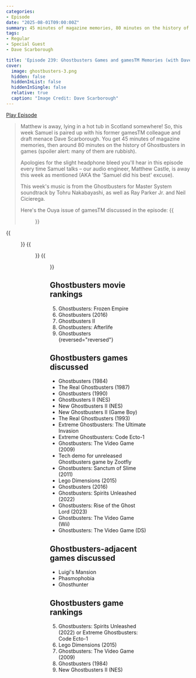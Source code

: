 ```yaml
---
categories:
- Episode
date: "2025-08-01T09:00:00Z"
summary: 45 minutes of magazine memories, 80 minutes on the history of Ghostbusters in games (many of them are rubbish)
tags:
- Regular
- Special Guest
- Dave Scarborough

title: 'Episode 239: Ghostbusters Games and gamesTM Memories (with Dave Scarborough)'
cover: 
  image: ghostbusters-3.png
  hidden: false
  hiddenInList: false
  hiddenInSingle: false
  relative: true
  caption: "Image Credit: Dave Scarborough" 
---
```


[Play Episode](https://www.patreon.com/posts/episode-239-and-135246666)
> Matthew is away, lying in a hot tub in Scotland somewhere! So, this week Samuel is paired up with his former gamesTM colleague and draft menace Dave Scarborough. You get 45 minutes of magazine memories, then around 80 minutes on the history of Ghostbusters in games (spoiler alert: many of them are rubbish).
>
> Apologies for the slight headphone bleed you'll hear in this episode every time Samuel talks – our audio engineer, Matthew Castle, is away this week as mentioned (AKA the 'Samuel did his best' excuse).
>
> This week's music is from the Ghostbusters for Master System soundtrack by Tohru Nakabayashi, as well as Ray Parker Jr. and Neil Cicierega.
>
> Here's the Ouya issue of gamesTM discussed in the episode:
> {{<figure 
    src="ouya.png" 
    alt="Ouya">}}

{{<figure 
  src="ghostbusters-1.png" 
  caption="Image Credit: Dave Scarborough" 
  alt="Ghostbusters">}}
{{<figure 
  src="ghostbusters-2.png" 
  caption="Image Credit: Dave Scarborough" 
  alt="Ghostbusters">}}
{{<figure 
  src="ghostbusters-4.png" 
  caption="Image Credit: Dave Scarborough" 
  alt="Ghostbusters">}}

## Ghostbusters movie rankings

5. Ghostbusters: Frozen Empire
4. Ghostbusters (2016)
3. Ghostbusters II
2. Ghostbusters: Afterlife
1. Ghostbusters
{reversed="reversed"}

## Ghostbusters games discussed

- Ghostbusters (1984)
- The Real Ghostbusters (1987)
- Ghostbusters (1990)
- Ghostbusters II (NES)
- New Ghostbusters II (NES)
- New Ghostbusters II (Game Boy)
- The Real Ghostbusters (1993)
- Extreme Ghostbusters: The Ultimate Invasion
- Extreme Ghostbusters: Code Ecto-1
- Ghostbusters: The Video Game (2009)
- Tech demo for unreleased Ghostbusters game by Zootfly
- Ghostbusters: Sanctum of Slime (2011)
- Lego Dimensions (2015)
- Ghostbusters (2016)
- Ghostbusters: Spirits Unleashed (2022)
- Ghostbusters: Rise of the Ghost Lord (2023)
- Ghostbusters: The Video Game (Wii)
- Ghostbusters: The Video Game (DS)

## Ghostbusters-adjacent games discussed

- Luigi's Mansion
- Phasmophobia
- Ghosthunter

## Ghostbusters game rankings

5. Ghostbusters: Spirits Unleashed (2022) or Extreme Ghostbusters: Code Ecto-1
4. Lego Dimensions (2015)
3. Ghostbusters: The Video Game (2009)
2. Ghostbusters (1984)
1. New Ghostbusters II (NES)